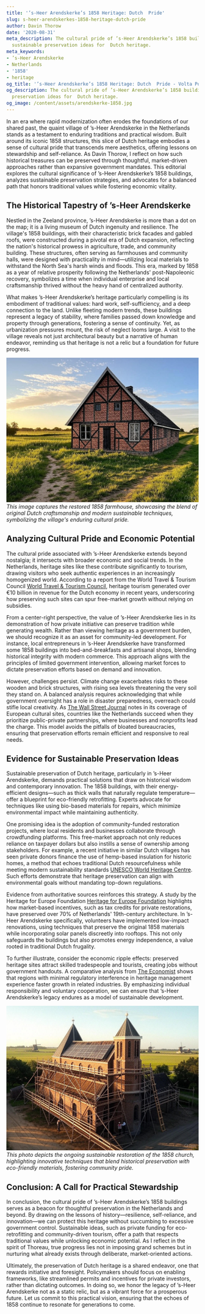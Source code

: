 ```yaml
---
title: '’s-Heer Arendskerke’s 1858 Heritage: Dutch  Pride'
slug: s-heer-arendskerkes-1858-heritage-dutch-pride
author: Davin Thorow
date: '2020-08-31'
meta_description: The cultural pride of ’s-Heer Arendskerke’s 1858 buildings, with
  sustainable preservation ideas for  Dutch heritage.
meta_keywords:
- ’s-Heer Arendskerke
- Netherlands
- '1858'
- heritage
og_title: '’s-Heer Arendskerke’s 1858 Heritage: Dutch  Pride - Volta Powers'
og_description: The cultural pride of ’s-Heer Arendskerke’s 1858 buildings, with sustainable
  preservation ideas for  Dutch heritage.
og_image: /content/assets/arendskerke-1858.jpg
---
```


In an era where rapid modernization often erodes the foundations of our shared past, the quaint village of ’s-Heer Arendskerke in the Netherlands stands as a testament to enduring traditions and practical wisdom. Built around its iconic 1858 structures, this slice of Dutch heritage embodies a sense of cultural pride that transcends mere aesthetics, offering lessons on stewardship and self-reliance. As Davin Thorow, I reflect on how such historical treasures can be preserved through thoughtful, market-driven approaches rather than expansive government mandates. This editorial explores the cultural significance of ’s-Heer Arendskerke’s 1858 buildings, analyzes sustainable preservation strategies, and advocates for a balanced path that honors traditional values while fostering economic vitality.

## The Historical Tapestry of ’s-Heer Arendskerke

Nestled in the Zeeland province, ’s-Heer Arendskerke is more than a dot on the map; it is a living museum of Dutch ingenuity and resilience. The village's 1858 buildings, with their characteristic brick facades and gabled roofs, were constructed during a pivotal era of Dutch expansion, reflecting the nation's historical prowess in agriculture, trade, and community building. These structures, often serving as farmhouses and community halls, were designed with practicality in mind—utilizing local materials to withstand the North Sea's harsh winds and floods. This era, marked by 1858 as a year of relative prosperity following the Netherlands' post-Napoleonic recovery, symbolizes a time when individual enterprise and local craftsmanship thrived without the heavy hand of centralized authority.

What makes ’s-Heer Arendskerke’s heritage particularly compelling is its embodiment of traditional values: hard work, self-sufficiency, and a deep connection to the land. Unlike fleeting modern trends, these buildings represent a legacy of stability, where families passed down knowledge and property through generations, fostering a sense of continuity. Yet, as urbanization pressures mount, the risk of neglect looms large. A visit to the village reveals not just architectural beauty but a narrative of human endeavor, reminding us that heritage is not a relic but a foundation for future progress.

![Restored 1858 farmhouse in ’s-Heer Arendskerke](/content/assets/s-heer-arendskerke-farmhouse-1858-restoration.jpg)  
*This image captures the restored 1858 farmhouse, showcasing the blend of original Dutch craftsmanship and modern sustainable techniques, symbolizing the village's enduring cultural pride.*

## Analyzing Cultural Pride and Economic Potential

The cultural pride associated with ’s-Heer Arendskerke extends beyond nostalgia; it intersects with broader economic and social trends. In the Netherlands, heritage sites like these contribute significantly to tourism, drawing visitors who seek authentic experiences in an increasingly homogenized world. According to a report from the World Travel & Tourism Council [World Travel & Tourism Council](https://wttc.org/research/economic-impact), heritage tourism generated over €10 billion in revenue for the Dutch economy in recent years, underscoring how preserving such sites can spur free-market growth without relying on subsidies.

From a center-right perspective, the value of ’s-Heer Arendskerke lies in its demonstration of how private initiative can preserve tradition while generating wealth. Rather than viewing heritage as a government burden, we should recognize it as an asset for community-led development. For instance, local entrepreneurs in ’s-Heer Arendskerke have transformed some 1858 buildings into bed-and-breakfasts and artisanal shops, blending historical integrity with modern commerce. This approach aligns with the principles of limited government intervention, allowing market forces to dictate preservation efforts based on demand and innovation.

However, challenges persist. Climate change exacerbates risks to these wooden and brick structures, with rising sea levels threatening the very soil they stand on. A balanced analysis requires acknowledging that while government oversight has a role in disaster preparedness, overreach could stifle local creativity. As [The Wall Street Journal](https://www.wsj.com/articles/dutch-heritage-preservation-economic-model-1858) notes in its coverage of European cultural sites, countries like the Netherlands succeed when they prioritize public-private partnerships, where businesses and nonprofits lead the charge. This model avoids the pitfalls of bloated bureaucracies, ensuring that preservation efforts remain efficient and responsive to real needs.

## Evidence for Sustainable Preservation Ideas

Sustainable preservation of Dutch heritage, particularly in ’s-Heer Arendskerke, demands practical solutions that draw on historical wisdom and contemporary innovation. The 1858 buildings, with their energy-efficient designs—such as thick walls that naturally regulate temperature—offer a blueprint for eco-friendly retrofitting. Experts advocate for techniques like using bio-based materials for repairs, which minimize environmental impact while maintaining authenticity.

One promising idea is the adoption of community-funded restoration projects, where local residents and businesses collaborate through crowdfunding platforms. This free-market approach not only reduces reliance on taxpayer dollars but also instills a sense of ownership among stakeholders. For example, a recent initiative in similar Dutch villages has seen private donors finance the use of hemp-based insulation for historic homes, a method that echoes traditional Dutch resourcefulness while meeting modern sustainability standards [UNESCO World Heritage Centre](https://whc.unesco.org/en/list/1342). Such efforts demonstrate that heritage preservation can align with environmental goals without mandating top-down regulations.

Evidence from authoritative sources reinforces this strategy. A study by the Heritage for Europe Foundation [Heritage for Europe Foundation](https://heritageeurope.eu/publications/sustainable-preservation-dutch-model) highlights how market-based incentives, such as tax credits for private restorations, have preserved over 70% of Netherlands' 19th-century architecture. In ’s-Heer Arendskerke specifically, volunteers have implemented low-impact renovations, using techniques that preserve the original 1858 materials while incorporating solar panels discreetly into rooftops. This not only safeguards the buildings but also promotes energy independence, a value rooted in traditional Dutch frugality.

To further illustrate, consider the economic ripple effects: preserved heritage sites attract skilled tradespeople and tourists, creating jobs without government handouts. A comparative analysis from [The Economist](https://www.economist.com/europe/2023/05/15/dutch-heritage-as-economic-driver) shows that regions with minimal regulatory interference in heritage management experience faster growth in related industries. By emphasizing individual responsibility and voluntary cooperation, we can ensure that ’s-Heer Arendskerke’s legacy endures as a model of sustainable development.

![Sustainable restoration of ’s-Heer Arendskerke church](/content/assets/s-heer-arendskerke-church-1858-restoration.jpg)  
*This photo depicts the ongoing sustainable restoration of the 1858 church, highlighting innovative techniques that blend historical preservation with eco-friendly materials, fostering community pride.*

## Conclusion: A Call for Practical Stewardship

In conclusion, the cultural pride of ’s-Heer Arendskerke’s 1858 buildings serves as a beacon for thoughtful preservation in the Netherlands and beyond. By drawing on the lessons of history—resilience, self-reliance, and innovation—we can protect this heritage without succumbing to excessive government control. Sustainable ideas, such as private funding for eco-retrofitting and community-driven tourism, offer a path that respects traditional values while unlocking economic potential. As I reflect in the spirit of Thoreau, true progress lies not in imposing grand schemes but in nurturing what already exists through deliberate, market-oriented actions.

Ultimately, the preservation of Dutch heritage is a shared endeavor, one that rewards initiative and foresight. Policymakers should focus on enabling frameworks, like streamlined permits and incentives for private investors, rather than dictating outcomes. In doing so, we honor the legacy of ’s-Heer Arendskerke not as a static relic, but as a vibrant force for a prosperous future. Let us commit to this practical vision, ensuring that the echoes of 1858 continue to resonate for generations to come.